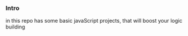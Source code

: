 ### Intro 

in this repo has some basic javaScript projects, that will boost your logic building 



<!-- ========== Start Section ========== -->

<!-- ========== End Section ========== -->
